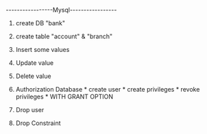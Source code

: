   -----------------Mysql-----------------

1. create DB "bank"
2. create table "account" & "branch"
3. Insert some values
4. Update value
5. Delete value

6. Authorization Database
       * create user
       * create privileges
       * revoke privileges
       * WITH GRANT OPTION
7. Drop user
8. Drop Constraint
